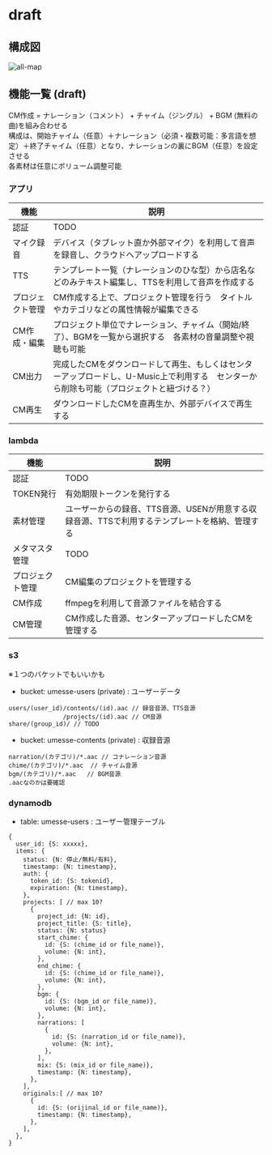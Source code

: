 # draft

## 構成図
![all-map](https://github.com/openusen/umesse/blob/master/documents/all-map.png)

## 機能一覧 (draft)
CM作成 = ナレーション（コメント） + チャイム（ジングル） + BGM (無料の曲)を組み合わせる  
構成は、開始チャイム（任意）＋ナレーション（必須・複数可能：多言語を想定）＋終了チャイム（任意）となり、ナレーションの裏にBGM（任意）を設定させる  
各素材は任意にボリューム調整可能

### アプリ
| 機能 | 説明 |
| ---- | ---- |
| 認証 | TODO |
| マイク録音 | デバイス（タブレット直か外部マイク）を利用して音声を録音し、クラウドへアップロードする |
| TTS | テンプレート一覧（ナレーションのひな型）から店名などのみテキスト編集し、TTSを利用して音声を作成する |
| プロジェクト管理 | CM作成する上で、プロジェクト管理を行う　タイトルやカテゴリなどの属性情報が編集できる |
| CM作成・編集 | プロジェクト単位でナレーション、チャイム（開始/終了）、BGMを一覧から選択する　各素材の音量調整や視聴も可能 |
| CM出力 | 完成したCMをダウンロードして再生、もしくはセンターアップロードし、U-Music上で利用する　センターから削除も可能（プロジェクトと紐づける？） |
| CM再生 | ダウンロードしたCMを直再生か、外部デバイスで再生する |

### lambda
| 機能 | 説明 |
| ---- | ---- |
| 認証 | TODO |
| TOKEN発行 | 有効期限トークンを発行する |
| 素材管理 | ユーザーからの録音、TTS音源、USENが用意する収録音源、TTSで利用するテンプレートを格納、管理する |
| メタマスタ管理 | TODO |
| プロジェクト管理 | CM編集のプロジェクトを管理する |
| CM作成 | ffmpegを利用して音源ファイルを結合する |
| CM管理 | CM作成した音源、センターアップロードしたCMを管理する |

### s3
※１つのバケットでもいいかも
- bucket: umesse-users (private) : ユーザーデータ
```
users/(user_id)/contents/(id).aac // 録音音源、TTS音源 
               /projects/(id).aac // CM音源
share/(group_id)/ // TODO
```
- bucket: umesse-contents (private) : 収録音源
```
narration/(カテゴリ)/*.aac // コナレーション音源
chime/(カテゴリ)/*.aac  // チャイム音源
bgm/(カテゴリ)/*.aac   // BGM音源
.aacなのかは要確認
```

### dynamodb
- table: umesse-users : ユーザー管理テーブル
```
{
  user_id: {S: xxxxx},
  items: {
    status: {N: 停止/無料/有料},
    timestamp: {N: timestamp},
    auth: {
      token_id: {S: tokenid},
      expiration: {N: timestamp},
    },
    projects: [ // max 10?
      {
        project_id: {N: id},
        project_title: {S: title},
        status: {N: status}
        start_chime: {
          id: {S: (chime_id or file_name)},
          volume: {N: int},
        },
        end_chime: {
          id: {S: (chime_id or file_name)},
          volume: {N: int},
        },
        bgm: {
          id: {S: (bgm_id or file_name)},
          volume: {N: int},
        },
        narrations: [
          {
            id: {S: (narration_id or file_name)},
            volume: {N: int},
          },
        ],
        mix: {S: (mix_id or file_name)},
        timestamp: {N: timestamp},
      },
    ],
    originals:[ // max 10?
      {
        id: {S: (orijinal_id or file_name)},
        timestamp: {N: timestamp},
      },
    ],
  },
}
```

